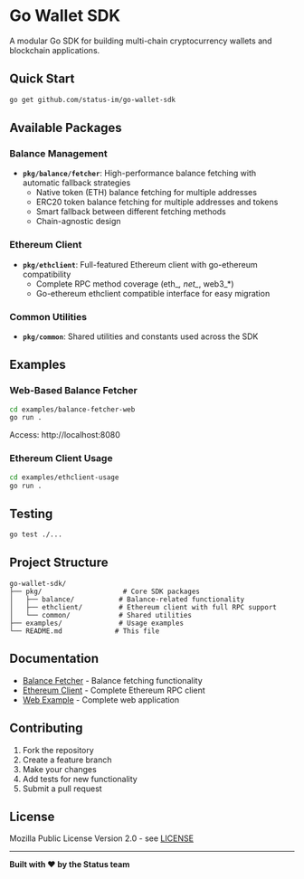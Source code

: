 # Go Wallet SDK

A modular Go SDK for building multi-chain cryptocurrency wallets and blockchain applications.

## Quick Start

```bash
go get github.com/status-im/go-wallet-sdk
```

## Available Packages

### Balance Management
- **`pkg/balance/fetcher`**: High-performance balance fetching with automatic fallback strategies
  - Native token (ETH) balance fetching for multiple addresses
  - ERC20 token balance fetching for multiple addresses and tokens
  - Smart fallback between different fetching methods
  - Chain-agnostic design

### Ethereum Client
- **`pkg/ethclient`**: Full-featured Ethereum client with go-ethereum compatibility
  - Complete RPC method coverage (eth_*, net_*, web3_*)
  - Go-ethereum ethclient compatible interface for easy migration

### Common Utilities
- **`pkg/common`**: Shared utilities and constants used across the SDK

## Examples

### Web-Based Balance Fetcher

```bash
cd examples/balance-fetcher-web
go run .
```

Access: http://localhost:8080

### Ethereum Client Usage

```bash
cd examples/ethclient-usage
go run .
```

## Testing

```bash
go test ./...
```

## Project Structure

```
go-wallet-sdk/
├── pkg/                    # Core SDK packages
│   ├── balance/           # Balance-related functionality
│   ├── ethclient/         # Ethereum client with full RPC support
│   └── common/            # Shared utilities
├── examples/              # Usage examples
└── README.md             # This file
```

## Documentation

- [Balance Fetcher](pkg/balance/fetcher/README.md) - Balance fetching functionality
- [Ethereum Client](pkg/ethclient/README.md) - Complete Ethereum RPC client
- [Web Example](examples/balance-fetcher-web/README.md) - Complete web application

## Contributing

1. Fork the repository
2. Create a feature branch
3. Make your changes
4. Add tests for new functionality
5. Submit a pull request

## License

Mozilla Public License Version 2.0 - see [LICENSE](LICENSE)

---

**Built with ❤️ by the Status team**

